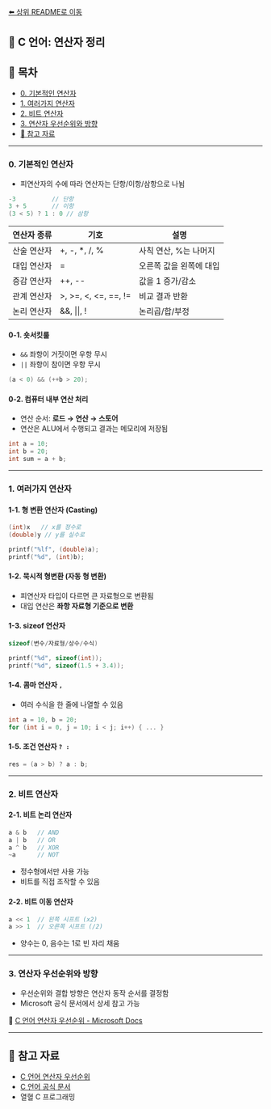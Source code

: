 [⬅️ 상위 README로 이동](../README.md)

## 📘 C 언어: 연산자 정리

## 📌 목차

* [0. 기본적인 연산자](#0-기본적인-연산자)
* [1. 여러가지 연산자](#1-여러가지-연산자)
* [2. 비트 연산자](#2-비트-연산자)
* [3. 연산자 우선순위와 방향](#3-연산자-우선순위와-방향)
* [📌 참고 자료](#-참고-자료)

---

### **0. 기본적인 연산자**

- 피연산자의 수에 따라 연산자는 단항/이항/삼항으로 나뉨
```c
-3          // 단항
3 + 5       // 이항
(3 < 5) ? 1 : 0 // 삼항
```

| 연산자 종류 | 기호 | 설명 |
|------------|------|------|
| 산술 연산자 | +, -, *, /, % | 사칙 연산, %는 나머지 |
| 대입 연산자 | = | 오른쪽 값을 왼쪽에 대입 |
| 증감 연산자 | ++, -- | 값을 1 증가/감소 |
| 관계 연산자 | >, >=, <, <=, ==, != | 비교 결과 반환 |
| 논리 연산자 | &&, \|\|, ! | 논리곱/합/부정 |

#### 0-1. 숏서킷룰

- `&&` 좌항이 거짓이면 우항 무시
- `||` 좌항이 참이면 우항 무시

```c
(a < 0) && (++b > 20);
```

#### 0-2. 컴퓨터 내부 연산 처리

- 연산 순서: **로드 → 연산 → 스토어**
- 연산은 ALU에서 수행되고 결과는 메모리에 저장됨

```c
int a = 10;
int b = 20;
int sum = a + b;
```

---

### **1. 여러가지 연산자**

#### 1-1. 형 변환 연산자 (Casting)

```c
(int)x   // x를 정수로
(double)y // y를 실수로
```

```c
printf("%lf", (double)a);
printf("%d", (int)b);
```

#### 1-2. 묵시적 형변환 (자동 형 변환)

- 피연산자 타입이 다르면 큰 자료형으로 변환됨
- 대입 연산은 **좌항 자료형 기준으로 변환**

#### 1-3. sizeof 연산자

```c
sizeof(변수/자료형/상수/수식)
```

```c
printf("%d", sizeof(int));
printf("%d", sizeof(1.5 + 3.4));
```

#### 1-4. 콤마 연산자 `,`

- 여러 수식을 한 줄에 나열할 수 있음
```c
int a = 10, b = 20;
for (int i = 0, j = 10; i < j; i++) { ... }
```

#### 1-5. 조건 연산자 `? :`

```c
res = (a > b) ? a : b;
```

---

### **2. 비트 연산자**

#### 2-1. 비트 논리 연산자

```c
a & b   // AND
a | b   // OR
a ^ b   // XOR
~a      // NOT
```

- 정수형에서만 사용 가능
- 비트를 직접 조작할 수 있음

#### 2-2. 비트 이동 연산자

```c
a << 1  // 왼쪽 시프트 (x2)
a >> 1  // 오른쪽 시프트 (/2)
```

- 양수는 0, 음수는 1로 빈 자리 채움

---

### **3. 연산자 우선순위와 방향**

- 우선순위와 결합 방향은 연산자 동작 순서를 결정함
- Microsoft 공식 문서에서 상세 참고 가능

🔗 [C 언어 연산자 우선순위 - Microsoft Docs](https://learn.microsoft.com/ko-kr/cpp/c-language)

---

## 📌 참고 자료

- [C 언어 연산자 우선순위](https://learn.microsoft.com/ko-kr/cpp/c-language)
- [C 언어 공식 문서](https://learn.microsoft.com/ko-kr/cpp/cpp/cpp-language-reference)
- 열혈 C 프로그래밍
